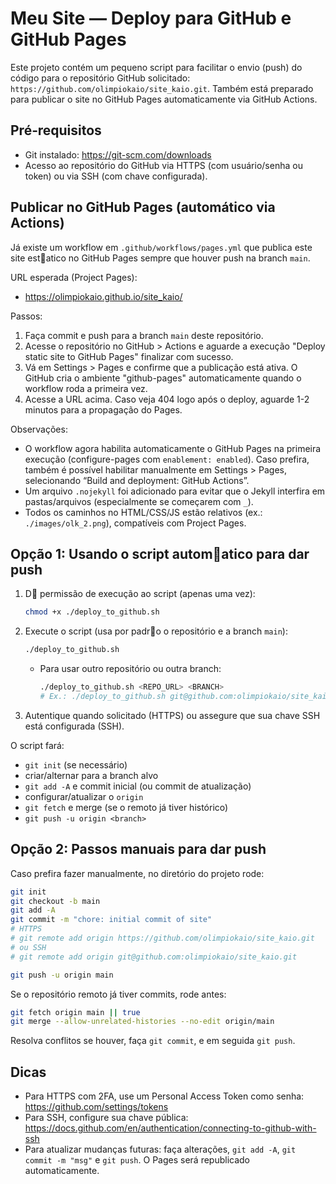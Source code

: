 # Meu Site — Deploy para GitHub e GitHub Pages

Este projeto contém um pequeno script para facilitar o envio (push) do código para o repositório GitHub solicitado: `https://github.com/olimpiokaio/site_kaio.git`. Também está preparado para publicar o site no GitHub Pages automaticamente via GitHub Actions.

## Pré‑requisitos
- Git instalado: https://git-scm.com/downloads
- Acesso ao repositório do GitHub via HTTPS (com usuário/senha ou token) ou via SSH (com chave configurada).

## Publicar no GitHub Pages (automático via Actions)

Já existe um workflow em `.github/workflows/pages.yml` que publica este site estatico no GitHub Pages sempre que houver push na branch `main`.

URL esperada (Project Pages):
- https://olimpiokaio.github.io/site_kaio/

Passos:
1. Faça commit e push para a branch `main` deste repositório.
2. Acesse o repositório no GitHub > Actions e aguarde a execução "Deploy static site to GitHub Pages" finalizar com sucesso.
3. Vá em Settings > Pages e confirme que a publicação está ativa. O GitHub cria o ambiente "github-pages" automaticamente quando o workflow roda a primeira vez.
4. Acesse a URL acima. Caso veja 404 logo após o deploy, aguarde 1-2 minutos para a propagação do Pages.

Observações:
- O workflow agora habilita automaticamente o GitHub Pages na primeira execução (configure-pages com `enablement: enabled`). Caso prefira, também é possível habilitar manualmente em Settings > Pages, selecionando “Build and deployment: GitHub Actions”.
- Um arquivo `.nojekyll` foi adicionado para evitar que o Jekyll interfira em pastas/arquivos (especialmente se começarem com `_`).
- Todos os caminhos no HTML/CSS/JS estão relativos (ex.: `./images/olk_2.png`), compatíveis com Project Pages.

## Opção 1: Usando o script automatico para dar push

1. D permissão de execução ao script (apenas uma vez):
   ```bash
   chmod +x ./deploy_to_github.sh
   ```
2. Execute o script (usa por padro o repositório e a branch `main`):
   ```bash
   ./deploy_to_github.sh
   ```
   - Para usar outro repositório ou outra branch:
     ```bash
     ./deploy_to_github.sh <REPO_URL> <BRANCH>
     # Ex.: ./deploy_to_github.sh git@github.com:olimpiokaio/site_kaio.git main
     ```
3. Autentique quando solicitado (HTTPS) ou assegure que sua chave SSH está configurada (SSH).

O script fará:
- `git init` (se necessário)
- criar/alternar para a branch alvo
- `git add -A` e commit inicial (ou commit de atualização)
- configurar/atualizar o `origin`
- `git fetch` e merge (se o remoto já tiver histórico)
- `git push -u origin <branch>`

## Opção 2: Passos manuais para dar push

Caso prefira fazer manualmente, no diretório do projeto rode:

```bash
git init
git checkout -b main
git add -A
git commit -m "chore: initial commit of site"
# HTTPS
# git remote add origin https://github.com/olimpiokaio/site_kaio.git
# ou SSH
# git remote add origin git@github.com:olimpiokaio/site_kaio.git

git push -u origin main
```

Se o repositório remoto já tiver commits, rode antes:
```bash
git fetch origin main || true
git merge --allow-unrelated-histories --no-edit origin/main
```
Resolva conflitos se houver, faça `git commit`, e em seguida `git push`.

## Dicas
- Para HTTPS com 2FA, use um Personal Access Token como senha: https://github.com/settings/tokens
- Para SSH, configure sua chave pública: https://docs.github.com/en/authentication/connecting-to-github-with-ssh
- Para atualizar mudanças futuras: faça alterações, `git add -A`, `git commit -m "msg"` e `git push`. O Pages será republicado automaticamente.
